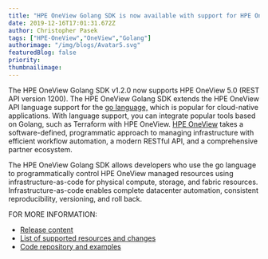 ```yaml
---
title: "HPE OneView Golang SDK is now available with support for HPE OneView 5.0"
date: 2019-12-16T17:01:31.672Z
author: Christopher Pasek 
tags: ["HPE-OneView","OneView","Golang"]
authorimage: "/img/blogs/Avatar5.svg"
featuredBlog: false
priority:
thumbnailimage:
---
```

The HPE OneView Golang SDK v1.2.0 now supports HPE OneView 5.0 (REST API version 1200). The HPE OneView Golang SDK extends the HPE OneView API language support for the [go language,](https://golang.org/) which is popular for cloud-native applications. With language support, you can integrate popular tools based on Golang, such as Terraform with HPE OneView. [HPE OneView](https://www.hpe.com/us/en/integrated-systems/software.html) takes a software-defined, programmatic approach to managing infrastructure with efficient workflow automation, a modern RESTful API, and a comprehensive partner ecosystem.

The HPE OneView Golang SDK allows developers who use the go language to programmatically control HPE OneView managed resources using infrastructure-as-code for physical compute, storage, and fabric resources. Infrastructure-as-code enables complete datacenter automation, consistent reproducibility, versioning, and roll back.

FOR MORE INFORMATION:

* [Release content](https://github.com/HewlettPackard/oneview-golang/releases/tag/v1.2.0)
* [List of supported resources and changes](https://github.com/HewlettPackard/oneview-golang/blob/master/CHANGELOG.md)
* [Code repository and examples](https://github.com/HewlettPackard/oneview-golang)

